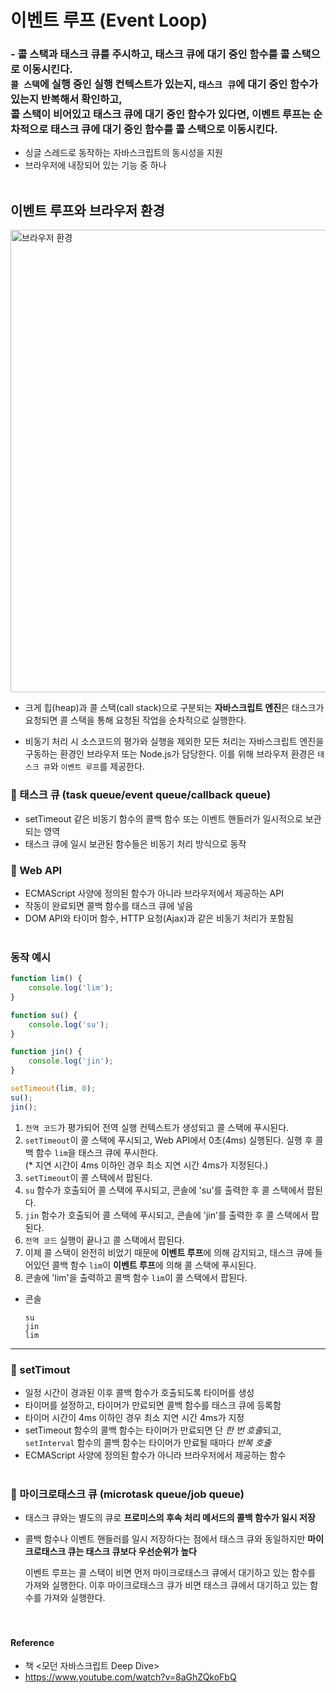 # 이벤트 루프 (Event Loop)
### - 콜 스택과 태스크 큐를 주시하고, 태스크 큐에 대기 중인 함수를 콜 스택으로 이동시킨다. <br>`콜 스택`에 실행 중인 실행 컨텍스트가 있는지, `태스크 큐`에 대기 중인 함수가 있는지 반복해서 확인하고, <br>콜 스택이 비어있고 태스크 큐에 대기 중인 함수가 있다면, 이벤트 루프는 순차적으로 태스크 큐에 대기 중인 함수를 콜 스택으로 이동시킨다.

- 싱글 스레드로 동작하는 자바스크립트의 동시성을 지원
- 브라우저에 내장되어 있는 기능 중 하나
<br><br>


## 이벤트 루프와 브라우저 환경
<img width="740" alt="브라우저 환경" src="https://github.com/etoile-j/Coding-Test/assets/102905624/9a2bfeab-8ea7-442c-a46f-b7d13862fac0">

- 크게 힙(heap)과 콜 스택(call stack)으로 구분되는 **자바스크립트 엔진**은 태스크가 요청되면 콜 스택을 통해 요청된 작업을 순차적으로 실행한다.

- 비동기 처리 시 소스코드의 평가와 실행을 제외한 모든 처리는 자바스크립트 엔진을 구동하는 환경인 브라우저 또는 Node.js가 담당한다. 이를 위해 브라우저 환경은 `태스크 큐`와 `이벤트 루프`를 제공한다.


### 🔖 태스크 큐 (task queue/event queue/callback queue)
- setTimeout 같은 비동기 함수의 콜백 함수 또는 이벤트 핸들러가 일시적으로 보관되는 영역
- 태스크 큐에 일시 보관된 함수들은 비동기 처리 방식으로 동작


### 🔖 Web API
- ECMAScript 사양에 정의된 함수가 아니라 브라우저에서 제공하는 API
- 작동이 완료되면 콜백 함수를 태스크 큐에 넣음
- DOM API와 타이머 함수, HTTP 요청(Ajax)과 같은 비동기 처리가 포함됨
<br><br>


### 동작 예시
```js
function lim() {
    console.log('lim');
}

function su() {
    console.log('su');
}

function jin() {
    console.log('jin');
}

setTimeout(lim, 0);
su();
jin();
```
1. `전역 코드`가 평가되어 전역 실행 컨텍스트가 생성되고 콜 스택에 푸시된다.
2. `setTimeout`이 콜 스택에 푸시되고, Web API에서 0초(4ms) 실행된다. 실행 후 콜백 함수 `lim`을 태스크 큐에 푸시한다.
<br>(* 지연 시간이 4ms 이하인 경우 최소 지연 시간 4ms가 지정된다.)
3. `setTimeout`이 콜 스택에서 팝된다.
4. `su` 함수가 호출되어 콜 스택에 푸시되고, 콘솔에 'su'를 출력한 후 콜 스택에서 팝된다.
5. `jin` 함수가 호출되어 콜 스택에 푸시되고, 콘솔에 'jin'를 출력한 후 콜 스택에서 팝된다.
6. `전역 코드` 실행이 끝나고 콜 스택에서 팝된다.
7. 이제 콜 스택이 완전히 비었기 때문에 **이벤트 루프**에 의해 감지되고, 
태스크 큐에 들어있던 콜백 함수 `lim`이 **이벤트 루프**에 의해 콜 스택에 푸시된다.
8. 콘솔에 'lim'을 출력하고 콜백 함수 `lim`이 콜 스택에서 팝된다.

- 콘솔

    ```
    su
    jin
    lim
    ```
------

### 🔖 setTimout
- 일정 시간이 경과된 이후 콜백 함수가 호출되도록 타이머를 생성
- 타이머를 설정하고, 타이머가 만료되면 콜백 함수를 태스크 큐에 등록함
- 타이머 시간이 4ms 이하인 경우 최소 지연 시간 4ms가 지정
- setTimeout 함수의 콜백 함수는 타이머가 만료되면 단 *한 번 호출*되고, 
<br>`setInterval` 함수의 콜백 함수는 타이머가 만료될 때마다 *반복 호출*
- ECMAScript 사양에 정의된 함수가 아니라 브라우저에서 제공하는 함수
<br><br>


### 🔖 마이크로태스크 큐 (microtask queue/job queue)
- 태스크 큐와는 별도의 큐로 **프로미스의 후속 처리 메서드의 콜백 함수가 일시 저장**
- 콜백 함수나 이벤트 핸들러를 일시 저장하다는 점에서 태스크 큐와 동일하지만 **마이크로태스크 큐는 태스크 큐보다 우선순위가 높다** 

    이벤트 루프는 콜 스택이 비면 먼저 마이크로태스크 큐에서 대기하고 있는 함수를 가져와 실행한다. 
    이후 마이크로태스크 큐가 비면 태스크 큐에서 대기하고 있는 함수를 가져와 실행한다.
<br><br><br>



#### Reference
- 책 <모던 자바스크립트 Deep Dive>
- https://www.youtube.com/watch?v=8aGhZQkoFbQ
